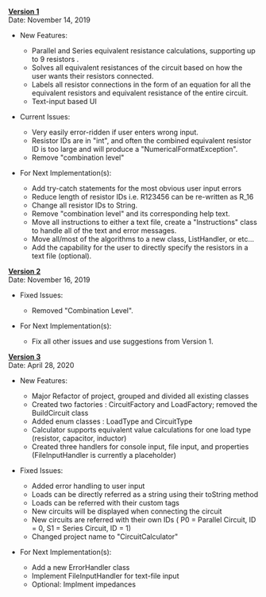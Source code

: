 <ins>**Version 1**</ins>\
Date: November 14, 2019

* New Features:
	* Parallel and Series equivalent resistance calculations, supporting up to 9 resistors .
	* Solves all equivalent resistances of the circuit based on how the user wants their resistors connected.
	* Labels all resistor connections in the form of an equation for all the equivalent resistors and equivalent resistance of the entire circuit.
	* Text-input based UI

* Current Issues:
	* Very easily error-ridden if user enters wrong input.
	* Resistor IDs are in "int", and often the combined equivalent resistor ID is too large and will produce a "NumericalFormatException".
	* Remove "combination level"

* For Next Implementation(s):
	* Add try-catch statements for the most obvious user input errors
	* Reduce length of resistor IDs i.e. R123456 can be re-written as R_16
	* Change all resistor IDs to String.
	* Remove "combination level" and its corresponding help text.
	* Move all instructions to either a text file, create a "Instructions" class to handle all of the text and error messages.
	* Move all/most of the algorithms to a new class, ListHandler, or etc...
	* Add the capability for the user to directly specify the resistors in a text file (optional).

<ins>**Version 2**</ins>\
Date: November 16, 2019

* Fixed Issues:
	* Removed "Combination Level".

* For Next Implementation(s):
	* Fix all other issues and use suggestions from Version 1.

<ins>**Version 3**</ins>\
Date: April 28, 2020

* New Features:
	* Major Refactor of project, grouped and divided all existing classes
	* Created two factories : CircuitFactory and LoadFactory; removed the BuildCircuit class
	* Added enum classes : LoadType and CircuitType
	* Calculator supports equivalent value calculations for one load type (resistor, capacitor, inductor)
	* Created three handlers for console input, file input, and properties (FileInputHandler is currently a placeholder)

* Fixed Issues:
	* Added error handling to user input
	* Loads can be directly referred as a string using their toString method
	* Loads can be referred with their custom tags
	* New circuits will be displayed when connecting the circuit
	* New circuits are referred with their own IDs ( P0 = Parallel Circuit, ID = 0, S1 = Series Circuit, ID = 1)
	* Changed project name to "CircuitCalculator"

* For Next Implementation(s):
	* Add a new ErrorHandler class
	* Implement FileInputHandler for text-file input
	* Optional: Implment impedances
